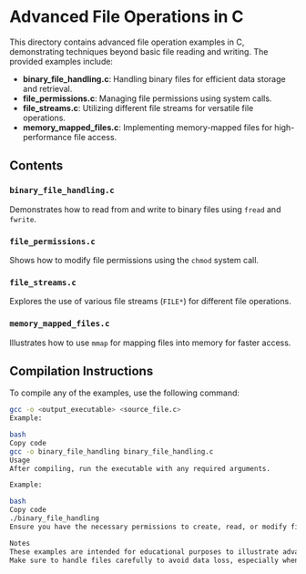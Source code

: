 # Advanced File Operations in C

This directory contains advanced file operation examples in C, demonstrating techniques beyond basic file reading and writing. The provided examples include:

- **binary_file_handling.c**: Handling binary files for efficient data storage and retrieval.
- **file_permissions.c**: Managing file permissions using system calls.
- **file_streams.c**: Utilizing different file streams for versatile file operations.
- **memory_mapped_files.c**: Implementing memory-mapped files for high-performance file access.

## Contents

### `binary_file_handling.c`

Demonstrates how to read from and write to binary files using `fread` and `fwrite`.

### `file_permissions.c`

Shows how to modify file permissions using the `chmod` system call.

### `file_streams.c`

Explores the use of various file streams (`FILE*`) for different file operations.

### `memory_mapped_files.c`

Illustrates how to use `mmap` for mapping files into memory for faster access.

## Compilation Instructions

To compile any of the examples, use the following command:

```bash
gcc -o <output_executable> <source_file.c>
Example:

bash
Copy code
gcc -o binary_file_handling binary_file_handling.c
Usage
After compiling, run the executable with any required arguments.

Example:

bash
Copy code
./binary_file_handling
Ensure you have the necessary permissions to create, read, or modify files as required by each example.

Notes
These examples are intended for educational purposes to illustrate advanced file operations in C.
Make sure to handle files carefully to avoid data loss, especially when dealing with binary data and file permissions.
```
